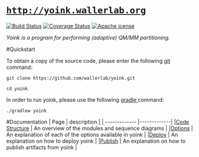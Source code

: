 # [`http://yoink.wallerlab.org`](http://yoink.wallerlab.org)
 
[![Build Status](https://travis-ci.org/wallerlab/yoink.svg?branch=master)](https://travis-ci.org/wallerlab/yoink)
[![Coverage Status](https://coveralls.io/repos/github/wallerlab/yoink/badge.svg?branch=master)](https://coveralls.io/github/wallerlab/yoink?branch=master)
[![Apache icense](http://img.shields.io/badge/license-APACHE2-blue.svg)](https://www.apache.org/licenses/LICENSE-2.0.html)

*Yoink is a program for performing (adaptive) QM/MM partitioning.*

#Quickstart

To obtain a copy of the source code, please enter the following [git](https://git-scm.com/) command:

`git clone https://github.com/wallerlab/yoink.git`

`cd yoink`

In order to run yoink, please use the following [gradle ](https://gradle.org/) command:

`./gradlew yoink`



#Documentation
| Page | description |
| ------------- |-------------|
|[Code Structure](https://github.com/wallerlab/yoink/wiki/structure) | An overview of the modules and sequence diagrams |
|[Options](https://github.com/wallerlab/yoink/wiki/options) | An explanation of each of the options available in yoink |
|[Deploy](https://github.com/wallerlab/yoink/wiki/deploy) | An explanation on how to deploy yoink |
|[Publish](https://github.com/wallerlab/yoink/wiki/publish) | An explanation on how to publish artifacts from yoink |



